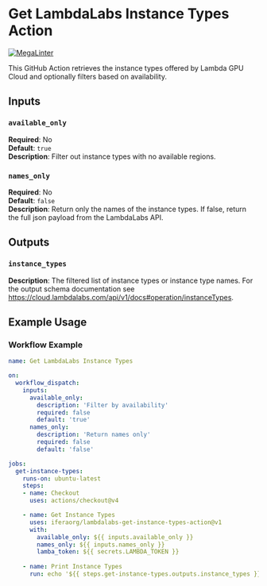 # Get LambdaLabs Instance Types Action

[![MegaLinter](https://github.com/iferaorg/lambdalabs-get-instance-types-action/workflows/MegaLinter/badge.svg?branch=main)](https://github.com/iferaorg/lambdalabs-get-instance-types-action/actions?query=workflow%3AMegaLinter+branch%3Amain)

This GitHub Action retrieves the instance types offered by Lambda GPU Cloud and optionally filters based on availability.

## Inputs

### `available_only`

**Required**: No  
**Default**: `true`  
**Description**: Filter out instance types with no available regions.

### `names_only`

**Required**: No  
**Default**: `false`  
**Description**: Return only the names of the instance types. If false, return the full json payload from the LambdaLabs API.

## Outputs

### `instance_types`

**Description**: The filtered list of instance types or instance type names. For the output schema documentation see <https://cloud.lambdalabs.com/api/v1/docs#operation/instanceTypes>.

## Example Usage

### Workflow Example

```yaml
name: Get LambdaLabs Instance Types

on:
  workflow_dispatch:
    inputs:
      available_only:
        description: 'Filter by availability'
        required: false
        default: 'true'
      names_only:
        description: 'Return names only'
        required: false
        default: 'false'

jobs:
  get-instance-types:
    runs-on: ubuntu-latest
    steps:
    - name: Checkout
      uses: actions/checkout@v4

    - name: Get Instance Types
      uses: iferaorg/lambdalabs-get-instance-types-action@v1
      with:
        available_only: ${{ inputs.available_only }}
        names_only: ${{ inputs.names_only }}
        lamba_token: ${{ secrets.LAMBDA_TOKEN }}
    
    - name: Print Instance Types
      run: echo '${{ steps.get-instance-types.outputs.instance_types }}'
